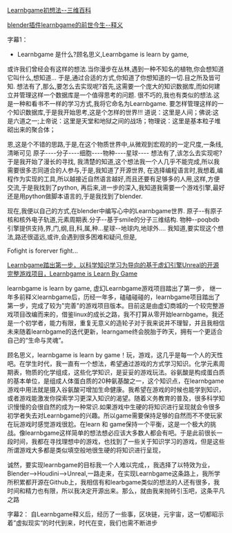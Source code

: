 [Learnbgame初想法--三维百科](https://www.bilibili.com/video/BV1Yb411j7EF)


[blender插件learnbgame的前世今生--释义](https://www.bilibili.com/video/BV1e4411W7Ts)

字幕1：

*	Learnbgame 是什么?顾名思义,Learnbgame is learn by game,

或许我们曾经会有这样的想法.当你漫步在丛林,遇到一种不知名的植物,你会想知道它叫什么,想知道...
于是,通过合适的方式,你知道了你想知道的一切.目之所及皆可知.
想法有了,那么,要怎么去实现呢?首先,这需要一个庞大的知识数据库,而如何建立并管理这样一个数据库是一个值得思考的问题.
很不巧的,我也有类似的想法.这是一种和看书不一样的学习方式,我将它命名为Learnbgame.
要怎样管理这样的一个知识数据库,于是我开始思考,这是个怎样的世界!!!
道说：这里是人间；佛说:这是六道之一;上帝说：这里是天堂和地狱之间的战场；物理说：这里是基本粒子堆砌出来的聚合体；

恩,这是个不错的思路,于是,在这个物质世界中,从微观到宏观的的一定尺度,一条线,清晰可见
原子----分子----细胞----物种----星球----
想法有了,该怎么去实现呢?于是我开始了漫长的寻找,
我清楚的知道,这个想法我一个人几乎不能完成,所以我需要很多志同道合的人参与,于是,我知道了开源世界, 
在选择编程语言时,我想着,编程作为实现的工具,所以越接近自然语言越好,而且还要有足够多的人用,这样,方便交流,于是我找到了python,
再后来,进一步的深入,我知道我需要一个游戏引擎,最好还是用python做脚本语言的,于是我找到了blender.

现在,我便以自己的方式,在blender中编写心中的Learnbgame世界.
原子--有原子核和核外电子轨道,元素周期表.分子--基于smile的分子三维结构.
物种--poqbdb引擎提供支持,界,门,纲,目,科,属,种...星球--地球内,地球外....
我知道,要实现这个想法,路还很遥远,或许,会遇到很多困难和疑问,但是,

Fofight is forerver fight...




[Learnbgame踏出第一步，以科学知识学习为导向的基于虚幻引擎Unreal的开源完整游戏项目，Learnbgame is Learn By Game](https://www.bilibili.com/video/BV1kf4y1q7Mp)

learnbgame is learn by game,
虚幻Learnbgame游戏项目踏出了第一步，
继一年多前释义learnbgame后，历经一年多，磕磕碰碰的，learnbgame项目踏出了第一步，完成了较为"完善"的游戏项目版本。目前这是由虚幻商城的一个较完整游戏项目改编而来的，借鉴linux的成长之路，我不打算从零开始learnbgame。我还是一个初学者，能力有限，重复无意义的造轮子对于我来说并不理智，并且我相信未来随着learnbgame的迭代更新，learngame终会脱胎于昨天，拥有一个更适合自己的“生命与灵魂”。

顾名思义，learnbgame is learn by game！玩，游戏，这几乎是每一个人的天性吧。在学生时代，我一直有一个想法，希望通过游戏的方式学习知识。化学元素周期表，物质的化学组成，这些化学知识，是妥妥的游戏玩法。谷氨酸是构成蛋白质的基本单位，是组成人体蛋白质的20种氨基酸之一，这个知识点，在learnbgame游戏中用法就是摄入谷氨酸可增加生命健康。我希望在游戏的时候也能学到知识，或者游戏能激发你探索学习更深入知识的渴望。随着义务教育的普及，很多科学知识慢慢的会很自然的成为一种常识.如果游戏中生硬的将知识进行呈现就会令很多初学者失去对Learnbgame的兴趣。所以game需要保持足够的自然而不不使玩家在玩游戏时感觉游戏很尬。在learn 和 game保持一个平衡，这是一个极大的挑战。像learnbgame这样简单的想法想必应该大多数人都会有吧。于是此前很长一段时间，我都在寻找理想中的游戏，也找到了一些关于知识学习的游戏，但是这些所谓游戏大多都是类似填空般地很生硬的将知识进行呈现，

诚然，要实现learnbgame的目标我一个人难以完成，，我选择了以特效为业，Blender——>Houdini——>Unreal,一路走来，在实现Learnbgame这条路上，我所学所积累都开源在Github上，我相信有和learbgame类似的想法的人还有很多，我时间和精力也有限，所以我决定开源出来。那么，就由我来抛砖引玉吧，这条平凡之路


字幕2：
自Learnbgame释义后，经历了一些事，区块链，元宇宙，这一切都昭示着”虚拟现实“的时代到来，时代在变，我们也需不断进步
